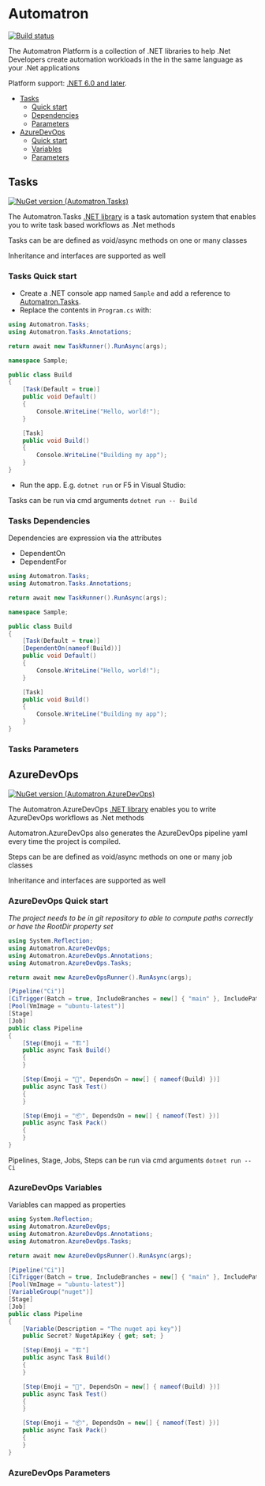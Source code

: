 ﻿# Automatron
[![Build status](https://dev.azure.com/lkt82/Public/_apis/build/status/Automatron%20CI?branchName=main)](https://dev.azure.com/lkt82/Public/_build/latest?definitionId=1)

The Automatron Platform is a collection of .NET libraries to help .Net Developers create automation workloads in the in the same language as your .Net applications

Platform support: [.NET 6.0 and later](https://docs.microsoft.com/en-us/dotnet/core/whats-new/dotnet-6).

- [Tasks](#tasks)
    - [Quick start](#tasks-quick-start)
    - [Dependencies](#tasks-dependencies)
    - [Parameters](#tasks-parameters)
- [AzureDevOps](#azuredevops)
  - [Quick start](#azuredevops-quick-start)
  - [Variables](#azuredevops-variables)
  - [Parameters](#azuredevops-parameters)

## Tasks

[![NuGet version (Automatron.Tasks)](https://img.shields.io/nuget/v/Automatron.Tasks.svg?style=flat-square)](https://www.nuget.org/packages/Automatron.Tasks/)

The Automatron.Tasks [.NET library](https://www.nuget.org/packages/Automatron.Tasks) is a task automation system that enables you to write task based workflows as .Net methods

Tasks can be are defined as void/async methods on one or many classes

Inheritance and interfaces are supported as well

### Tasks Quick start

- Create a .NET console app named `Sample` and add a reference to [Automatron.Tasks](https://www.nuget.org/packages/Automatron.Tasks).
- Replace the contents in `Program.cs` with:
```c#
using Automatron.Tasks;
using Automatron.Tasks.Annotations;

return await new TaskRunner().RunAsync(args);

namespace Sample;

public class Build
{
    [Task(Default = true)]
    public void Default()
    {
        Console.WriteLine("Hello, world!");
    }

    [Task]
    public void Build()
    {
        Console.WriteLine("Building my app");
    }
}
```
- Run the app. E.g. `dotnet run` or F5 in Visual Studio:

Tasks can be run via cmd arguments  ```dotnet run -- Build```

### Tasks Dependencies

Dependencies are expression via the attributes

- DependentOn 
- DependentFor

```c#
using Automatron.Tasks;
using Automatron.Tasks.Annotations;

return await new TaskRunner().RunAsync(args);

namespace Sample;

public class Build
{
    [Task(Default = true)]
    [DependentOn(nameof(Build))]
    public void Default()
    {
        Console.WriteLine("Hello, world!");
    }

    [Task]
    public void Build()
    {
        Console.WriteLine("Building my app");
    }
}
```

### Tasks Parameters

## AzureDevOps

[![NuGet version (Automatron.AzureDevOps)](https://img.shields.io/nuget/v/Automatron.AzureDevOps.svg?style=flat-square)](https://www.nuget.org/packages/Automatron.AzureDevOps/)

The Automatron.AzureDevOps [.NET library](https://www.nuget.org/packages/Automatron.AzureDevOps) enables you to write AzureDevOps workflows as .Net methods

Automatron.AzureDevOps also generates the AzureDevOps pipeline yaml every time the project is compiled.

Steps can be are defined as void/async methods on one or many job classes

Inheritance and interfaces are supported as well

### AzureDevOps Quick start

*The project needs to be in git repository to able to compute paths correctly or have the RootDir property set*

```c#
using System.Reflection;
using Automatron.AzureDevOps;
using Automatron.AzureDevOps.Annotations;
using Automatron.AzureDevOps.Tasks;

return await new AzureDevOpsRunner().RunAsync(args);

[Pipeline("Ci")]
[CiTrigger(Batch = true, IncludeBranches = new[] { "main" }, IncludePaths = new[] { "src" })]
[Pool(VmImage = "ubuntu-latest")]
[Stage]
[Job]
public class Pipeline
{
    [Step(Emoji = "🏗"]
    public async Task Build()
    {
    }

    [Step(Emoji = "🧪", DependsOn = new[] { nameof(Build) })]
    public async Task Test()
    {
    }

    [Step(Emoji = "📦", DependsOn = new[] { nameof(Test) })]
    public async Task Pack()
    {
    }
}
```

Pipelines, Stage, Jobs, Steps can be run via cmd arguments  ```dotnet run -- Ci```

### AzureDevOps Variables

Variables can mapped as properties

```c#
using System.Reflection;
using Automatron.AzureDevOps;
using Automatron.AzureDevOps.Annotations;
using Automatron.AzureDevOps.Tasks;

return await new AzureDevOpsRunner().RunAsync(args);

[Pipeline("Ci")]
[CiTrigger(Batch = true, IncludeBranches = new[] { "main" }, IncludePaths = new[] { "src" })]
[Pool(VmImage = "ubuntu-latest")]
[VariableGroup("nuget")]
[Stage]
[Job]
public class Pipeline
{
    [Variable(Description = "The nuget api key")]
    public Secret? NugetApiKey { get; set; }

    [Step(Emoji = "🏗"]
    public async Task Build()
    {
    }

    [Step(Emoji = "🧪", DependsOn = new[] { nameof(Build) })]
    public async Task Test()
    {
    }

    [Step(Emoji = "📦", DependsOn = new[] { nameof(Test) })]
    public async Task Pack()
    {
    }
}
```

### AzureDevOps Parameters

